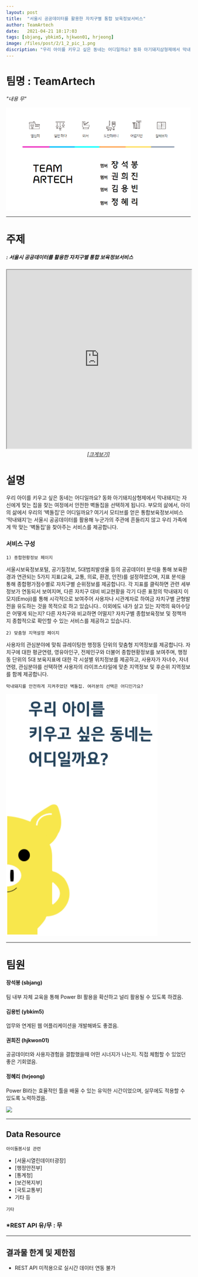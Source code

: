 ```yaml
---
layout: post
title:  "서울시 공공데이터를 활용한 자치구별 통합 보육정보서비스"
author: TeamArtech
date:   2021-04-21 18:17:03
tags: [sbjang, ybkim5, hjkwon01, hrjeong]
image: /files/post/2/1_2_pic_1.png
discription: "우리 아이를 키우고 싶은 동네는 어디일까요? 동화 아기돼지삼형제에서 막내돼지는 자신에게 맞는 집을 찾는 여정에서 안전한 벽돌집을 선택하게 됩니다. 부모의 삶에서, 아이의 삶에서 우리의 ‘벽돌집’은 어디일까요? 여기서 모티브를 얻은 통합보육정보서비스 ‘막내돼지’는 서울시 공공데이터를 활용해 누군가의 주관에 흔들리지 않고 우리 가족에게 딱 맞는 ‘벽돌집’을 찾아주는 서비스를 제공합니다."
---
```



# 팀명 : TeamArtech

*"내용 무"*

![](/files/post/2/1_2_2.png)

----------------------------------------------------------------------------------------

# 주제 
##### : 서울시 공공데이터를 활용한 자치구별 통합 보육정보서비스

<div class="post-powerbi">
	<iframe class="post-powerbi-iframe" width="100%" height="486" src="https://app.powerbi.com/view?r=eyJrIjoiODYyOWMxOWEtZDNkYi00ZTg3LTlhOWYtZGYyYjdkMjFhM2EyIiwidCI6IjJiNmNjMDkxLTQzNTgtNDBiNS04MmJmLTdlZGIyMjU0OGU2ZCJ9&pageName=ReportSection5bde12851510639bcb60" frameborder="1" allowFullScreen="true"></iframe>
</div>
<span style="color:blue; font-style:italic;"><a href="https://app.powerbi.com/view?r=eyJrIjoiODYyOWMxOWEtZDNkYi00ZTg3LTlhOWYtZGYyYjdkMjFhM2EyIiwidCI6IjJiNmNjMDkxLTQzNTgtNDBiNS04MmJmLTdlZGIyMjU0OGU2ZCJ9&pageName=ReportSection5bde12851510639bcb60"><center>[크게보기]</center></a></span>

# 설명
우리 아이를 키우고 싶은 동네는 어디일까요? 동화 아기돼지삼형제에서 막내돼지는 자신에게 맞는 집을 찾는 여정에서 안전한 벽돌집을 선택하게 됩니다. 부모의 삶에서, 아이의 삶에서 우리의 ‘벽돌집’은 어디일까요? 여기서 모티브를 얻은 통합보육정보서비스 ‘막내돼지’는 서울시 공공데이터를 활용해 누군가의 주관에 흔들리지 않고 우리 가족에게 딱 맞는 ‘벽돌집’을 찾아주는 서비스를 제공합니다.

### 서비스 구성

`1) 종합현황정보 페이지`

서울시보육정보포털, 공기질정보, 5대범죄발생율 등의 공공데이터 분석을 통해 보육환경과 연관되는 5가지 지표(교육, 교통, 의료, 환경, 안전)를 설정하였으며, 지표 분석을 통해 종합평가점수별로 자치구별 순위정보를 제공합니다. 각 지표를 클릭하면 관련 세부정보가 연동되서 보여지며, 다른 자치구 대비 비교현황을 각기 다른 표정의 막내돼지 이모지(Emoji)를 통해 시각적으로 보여주어 사용자나 시관계자로 하여금 자치구별 균형발전을 유도하는 것을 목적으로 하고 있습니다.. 이외에도 내가 살고 있는 지역의 육아수당은 어떻게 되는지? 다른 자치구와 비교하면 어떨지? 자치구별 종합보육정보 및 정책까지 종합적으로 확인할 수 있는 서비스를 제공하고 있습니다.

`2) 맞춤형 지역설정 페이지`


사용자의 관심분야에 맞춰 큐레이팅한 행정동 단위의 맞춤형 지역정보를 제공합니다. 자치구에 대한 평균연령, 영유아인구, 전체인구와 더불어 종합현황정보를 보여주며, 행정동 단위의 5대 보육지표에 대한 각 시설별 위치정보를 제공하고, 사용자가 자녀수, 자녀연령, 관심분야를 선택하면 사용자의 라이프스타일에 맞춘 지역정보 및 후순위 지역정보를 함께 제공합니다.

`막내돼지를 안전하게 지켜주었던 벽돌집. 여러분의 선택은 어디인가요?`

![](/files/post/2/2_image_1.png)

----------------------------------------------------------------------------------------

# 팀원

#### 장석봉 (sbjang)
팀 내부 자체 교육을 통해 Power BI 활용을 확산하고 널리 활용될 수 있도록 하겠음.

#### 김용빈 (ybkim5)
업무와 연계된 웹 어플리케이션을 개발해봐도 좋겠음.

#### 권희진 (hjkwon01)
공공데이터와 사용자경험을 결합했을때 어떤 시너지가 나는지. 직접 체험할 수 있었던 좋은 기회였음.

#### 정혜리 (hrjeong)
Power BI라는 효율적인 툴을 배울 수 있는 유익한 시간이었으며, 실무에도 적용할 수 있도록 노력하겠음.

![](/files/post/2/1_2_pic_2.jpg)

----------------------------------------------------------------------------------------

## Data Resource

`아이돌봄시설 관련`

- [서울시열린데이터광장]
- [행정안전부]
- [통계청]
- [보건복지부]
- [국토교통부]
- 기타 등

`기타`

### *REST API 유/무 : 무

----------------------------------------------------------------------------------------


## 결과물 한계 및 제한점

- REST API 미적용으로 실시간 데이터 연동 불가